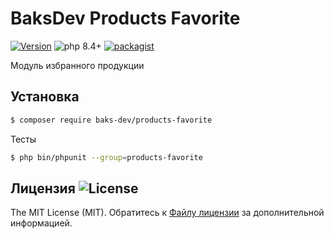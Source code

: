 # BaksDev Products Favorite

[![Version](https://img.shields.io/badge/version-7.2.11-blue)](https://github.com/baks-dev/products-favorite/releases)
![php 8.4+](https://img.shields.io/badge/php-min%208.4-red.svg)
[![packagist](https://img.shields.io/badge/packagist-green)](https://packagist.org/packages/baks-dev/products-favorite)

Модуль избранного продукции

## Установка

``` bash
$ composer require baks-dev/products-favorite
```

Тесты

``` bash
$ php bin/phpunit --group=products-favorite
```

## Лицензия ![License](https://img.shields.io/badge/MIT-green)

The MIT License (MIT). Обратитесь к [Файлу лицензии](LICENSE.md) за дополнительной информацией.
